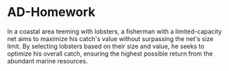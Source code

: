 # AD-Homework
In a coastal area teeming with lobsters, a fisherman with a limited-capacity net aims to maximize his catch's value without surpassing the net's size limit. By selecting lobsters based on their size and value, he seeks to optimize his overall catch, ensuring the highest possible return from the abundant marine resources.
